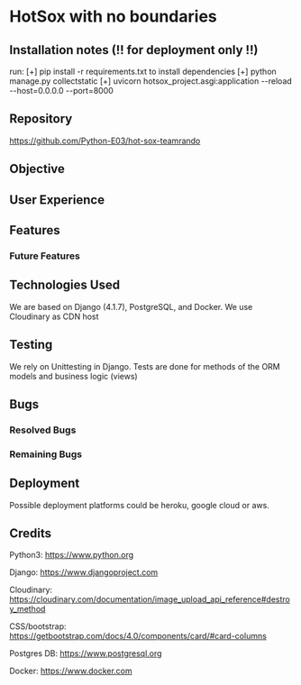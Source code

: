# HotSox with no boundaries 

## Installation notes (!! for deployment only !!)

run:
[+] pip install -r requirements.txt to install dependencies
[+] python manage.py collectstatic
[+] uvicorn hotsox_project.asgi:application --reload --host=0.0.0.0 --port=8000

## Repository

https://github.com/Python-E03/hot-sox-teamrando

## Objective

## User Experience

## Features

### Future Features

## Technologies Used

We are based on Django (4.1.7), PostgreSQL, and Docker.
We use Cloudinary as CDN host

## Testing

We rely on Unittesting in Django. Tests are done for methods of the ORM models and business logic (views)

## Bugs

### Resolved Bugs

### Remaining Bugs

## Deployment

Possible deployment platforms could be heroku, google cloud or aws.

## Credits

Python3:
https://www.python.org

Django:
https://www.djangoproject.com

Cloudinary:
https://cloudinary.com/documentation/image_upload_api_reference#destroy_method

CSS/bootstrap:
https://getbootstrap.com/docs/4.0/components/card/#card-columns

Postgres DB:
https://www.postgresql.org

Docker:
https://www.docker.com
